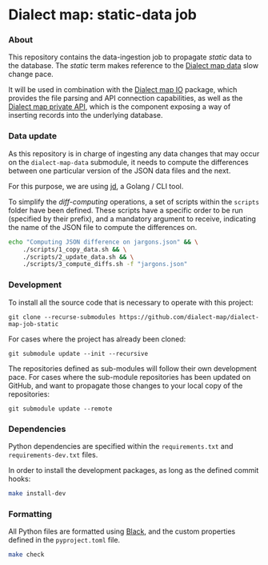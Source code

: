 # Dialect map: static-data job

### About
This repository contains the data-ingestion job to propagate _static_ data to the database.
The _static_ term makes reference to the [Dialect map data][dialect-map-data] slow change pace.

It will be used in combination with the [Dialect map IO][dialect-map-io] package, which provides the file parsing
and API connection capabilities, as well as the [Dialect map private API][dialect-map-api], which is the component
exposing a way of inserting records into the underlying database.


### Data update
As this repository is in charge of ingesting any data changes that may occur on the `dialect-map-data` submodule,
it needs to compute the differences between one particular version of the JSON data files and the next.

For this purpose, we are using [jd][jd-github-repo], a Golang / CLI tool.

To simplify the _diff-computing_ operations, a set of scripts within the `scripts` folder have been defined.
These scripts have a specific order to be run (specified by their prefix), and a mandatory argument to receive,
indicating the name of the JSON file to compute the differences on.

```sh
echo "Computing JSON difference on jargons.json" && \
    ./scripts/1_copy_data.sh && \
    ./scripts/2_update_data.sh && \
    ./scripts/3_compute_diffs.sh -f "jargons.json"
```


### Development
To install all the source code that is necessary to operate with this project:

```shell script
git clone --recurse-submodules https://github.com/dialect-map/dialect-map-job-static
```

For cases where the project has already been cloned:

```shell script
git submodule update --init --recursive
```

The repositories defined as sub-modules will follow their own development pace.
For cases where the sub-module repositories has been updated on GitHub, and want
to propagate those changes to your local copy of the repositories:

```shell script
git submodule update --remote
```


### Dependencies
Python dependencies are specified within the `requirements.txt` and `requirements-dev.txt` files.

In order to install the development packages, as long as the defined commit hooks:
```sh
make install-dev
```


### Formatting
All Python files are formatted using [Black][black-web],  and the custom properties defined
in the `pyproject.toml` file.
```sh
make check
```


[black-web]: https://black.readthedocs.io/en/stable/
[dialect-map-data]: https://github.com/dialect-map/dialect-map-data
[dialect-map-io]: https://github.com/dialect-map/dialect-map-io
[dialect-map-api]: https://github.com/dialect-map/dialect-map-private-api
[jd-github-repo]: https://github.com/josephburnett/jd
